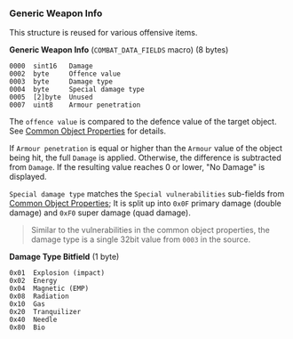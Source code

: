 ### Generic Weapon Info

This structure is reused for various offensive items.

**Generic Weapon Info** (`COMBAT_DATA_FIELDS` macro) (8 bytes)

    0000  sint16   Damage
    0002  byte     Offence value
    0003  byte     Damage type
    0004  byte     Special damage type
    0005  [2]byte  Unused
    0007  uint8    Armour penetration

The `offence value` is compared to the defence value of the target object. See [Common Object Properties](../fileFormat/PropertyFiles.md#common-table) for details.

If `Armour penetration` is equal or higher than the `Armour` value of the object being hit, the full `Damage` is applied. Otherwise, the difference is subtracted from `Damage`. If the resulting value reaches 0 or lower, "No Damage" is displayed. 

`Special damage type` matches the `Special vulnerabilities` sub-fields from [Common Object Properties](../fileFormat/PropertyFiles.md#common-table);
It is split up into `0x0F` primary damage (double damage) and `0xF0` super damage (quad damage). 

> Similar to the vulnerabilities in the common object properties, the damage type is a single 32bit value from `0003` in the source.


**Damage Type Bitfield** (1 byte)

    0x01  Explosion (impact)
    0x02  Energy
    0x04  Magnetic (EMP)
    0x08  Radiation
    0x10  Gas
    0x20  Tranquilizer
    0x40  Needle
    0x80  Bio
